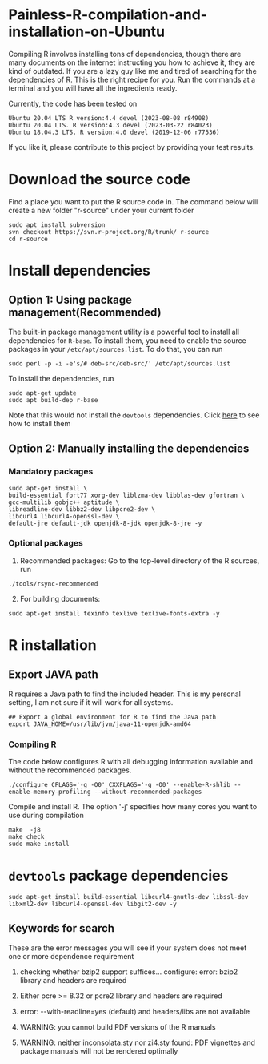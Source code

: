 # Painless-R-compilation-and-installation-on-Ubuntu
Compiling R involves installing tons of dependencies, though there are many documents on the internet instructing you how to achieve it, they are kind of outdated. If you are a lazy guy like me and tired of searching for the dependencies of R. This is the right recipe for you. Run the commands at a terminal and you will have all the ingredients ready.

Currently, the code has been tested on 
```
Ubuntu 20.04 LTS R version:4.4 devel (2023-08-08 r84908)
Ubuntu 20.04 LTS. R version:4.3 devel (2023-03-22 r84023)
Ubuntu 18.04.3 LTS. R version:4.0 devel (2019-12-06 r77536)
```
If you like it, please contribute to this project by providing your test results.

# Download the source code
Find a place you want to put the R source code in. The command below will create a new folder "r-source" under your current folder
```
sudo apt install subversion
svn checkout https://svn.r-project.org/R/trunk/ r-source
cd r-source
```

# Install dependencies
## Option 1: Using package management(Recommended)

The built-in package management utility is a powerful tool to install all dependencies for `R-base`. To install them, you need to enable the source packages in your `/etc/apt/sources.list`. To do that, you can run
```
sudo perl -p -i -e's/# deb-src/deb-src/' /etc/apt/sources.list
```
To install the dependencies, run
```
sudo apt-get update
sudo apt build-dep r-base
```
Note that this would not install the `devtools` dependencies. Click [here](#devtools-package-dependencies) to see how to install them

## Option 2: Manually installing the dependencies
### Mandatory packages
```
sudo apt-get install \
build-essential fort77 xorg-dev liblzma-dev libblas-dev gfortran \
gcc-multilib gobjc++ aptitude \
libreadline-dev libbz2-dev libpcre2-dev \
libcurl4 libcurl4-openssl-dev \
default-jre default-jdk openjdk-8-jdk openjdk-8-jre -y
```

### Optional packages
1. Recommended packages: Go to the top-level directory of the R sources, run
```
./tools/rsync-recommended
```

2. For building documents:
```
sudo apt-get install texinfo texlive texlive-fonts-extra -y
```

# R installation
## Export JAVA path
R requires a Java path to find the included header. This is my personal setting, I am not sure if it will work for all systems.
```
## Export a global environment for R to find the Java path
export JAVA_HOME=/usr/lib/jvm/java-11-openjdk-amd64
```

### Compiling R
The code below configures R with all debugging information available and without the recommended packages. 
```
./configure CFLAGS='-g -O0' CXXFLAGS='-g -O0' --enable-R-shlib --enable-memory-profiling --without-recommended-packages
```
Compile and install R. The option '-j' specifies how many cores you want to use during compilation
```
make  -j8
make check
sudo make install
```


# `devtools` package dependencies
```
sudo apt-get install build-essential libcurl4-gnutls-dev libssl-dev libxml2-dev libcurl4-openssl-dev libgit2-dev -y
```

## Keywords for search
These are the error messages you will see if your system does not meet one or more dependence requirement

1. checking whether bzip2 support suffices… configure: error: bzip2 library and headers are required

2. Either pcre >= 8.32 or pcre2 library and headers are required

3. error: --with-readline=yes (default) and headers/libs are not available

4. WARNING: you cannot build PDF versions of the R manuals

5. WARNING: neither inconsolata.sty nor zi4.sty found: PDF vignettes and package manuals will not be rendered optimally

